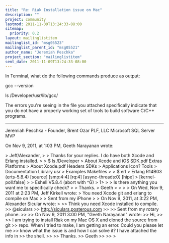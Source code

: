 ```yaml
---
title: "Re: Riak Installation issue on Mac"
description: ""
project: community
lastmod: 2011-11-09T13:24:33-08:00
sitemap:
  priority: 0.2
layout: mailinglistitem
mailinglist_id: "msg05523"
mailinglist_parent_id: "msg05521"
author_name: "Jeremiah Peschka"
project_section: "mailinglistitem"
sent_date: 2011-11-09T13:24:33-08:00
---
```



In Terminal, what do the following commands produce as output:

gcc --version

ls /Developer/usr/lib/gcc/

The errors you're seeing in the file you attached specifically indicate that 
you do not have a properly working set of tools to build software C/C++ 
programs.


---
Jeremiah Peschka - Founder, Brent Ozar PLF, LLC
Microsoft SQL Server MVP

On Nov 9, 2011, at 1:03 PM, Geeth Narayanan wrote:

&gt; Jeff/Alexander,
&gt; 
&gt; Thanks for your replies. I do have both Xcode and Erlang installed. 
&gt; 
&gt; $ ls /Developer
&gt; About Xcode and iOS SDK.pdf Extras Platforms
&gt; About Xcode.pdf Headers SDKs
&gt; Applications Icon? Tools
&gt; Documentation Library usr
&gt; Examples Makefiles
&gt; 
&gt; $ erl
&gt; Erlang R14B03 (erts-5.8.4) [source] [smp:4:4] [rq:4] [async-threads:0] [hipe] 
&gt; [kernel-poll:false] 
&gt; 
&gt; Eshell V5.8.4 (abort with ^G)
&gt; 1&gt;
&gt; 
&gt; Is there anything you want me to specifically check?
&gt; 
&gt; Thanks.
&gt; Geeth
&gt; 
&gt; 
&gt; 
&gt; On Wed, Nov 9, 2011 at 2:23 PM, Jeff Kirkell  wrote:
&gt; You need Xcode git and erlang to compile on Mac
&gt; 
&gt; Sent from my iPhone
&gt; 
&gt; On Nov 9, 2011, at 3:22 PM, Alexander Sicular  wrote:
&gt; 
&gt;&gt; Think you need Xcode installed to compile. 
&gt;&gt; @siculars
&gt;&gt; http://siculars.posterous.com
&gt;&gt; 
&gt;&gt; Sent from my rotary phone.
&gt;&gt; 
&gt;&gt; On Nov 9, 2011 3:00 PM, "Geeth Narayanan"  wrote:
&gt;&gt; Hi,
&gt;&gt; 
&gt;&gt; I am trying to install Riak on my Mac OS X and cloned the source from git 
&gt;&gt; repo. When I tried to make, I am getting an error. Could you please let me 
&gt;&gt; know what the issue is and how I can solve it? I have attached the info in 
&gt;&gt; the shell.
&gt;&gt; 
&gt;&gt; Thanks.
&gt;&gt; Geeth
&gt;&gt; 
&gt;&gt; 
&gt; 
